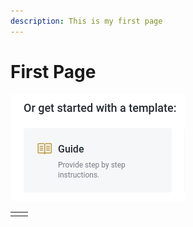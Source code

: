 ```yaml
---
description: This is my first page
---
```


# First Page

![](.gitbook/assets/image.png)

|  |  |
| --- | --- |
|  |  |


